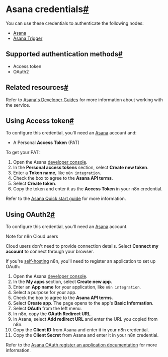 [](https://github.com/n8n-io/n8n-docs/edit/main/docs/integrations/builtin/credentials/asana.md "Edit this page")

# Asana credentials[#](#asana-credentials "Permanent link")

You can use these credentials to authenticate the following nodes:

*   [Asana](../../app-nodes/n8n-nodes-base.asana/)
*   [Asana Trigger](../../trigger-nodes/n8n-nodes-base.asanatrigger/)

## Supported authentication methods[#](#supported-authentication-methods "Permanent link")

*   Access token
*   OAuth2

## Related resources[#](#related-resources "Permanent link")

Refer to [Asana's Developer Guides](https://developers.asana.com/docs/overview) for more information about working with the service.

## Using Access token[#](#using-access-token "Permanent link")

To configure this credential, you'll need an [Asana](https://asana.com/) account and:

*   A Personal **Access Token** (PAT)

To get your PAT:

1.  Open the Asana [developer console](https://app.asana.com/0/my-apps).
2.  In the **Personal access tokens** section, select **Create new token**.
3.  Enter a **Token name**, like `n8n integration`.
4.  Check the box to agree to the **Asana API terms**.
5.  Select **Create token**.
6.  Copy the token and enter it as the **Access Token** in your n8n credential.

Refer to the [Asana Quick start guide](https://developers.asana.com/docs/quick-start#setup) for more information.

## Using OAuth2[#](#using-oauth2 "Permanent link")

To configure this credential, you'll need an [Asana](https://asana.com/) account.

Note for n8n Cloud users

Cloud users don't need to provide connection details. Select **Connect my account** to connect through your browser.

If you're [self-hosting](../../../../hosting/) n8n, you'll need to register an application to set up OAuth:

1.  Open the Asana [developer console](https://app.asana.com/0/my-apps).
2.  In the **My apps** section, select **Create new app**.
3.  Enter an **App name** for your application, like `n8n integration`.
4.  Select a purpose for your app.
5.  Check the box to agree to the **Asana API terms**.
6.  Select **Create app**. The page opens to the app's **Basic Information**.
7.  Select **OAuth** from the left menu.
8.  In n8n, copy the **OAuth Redirect URL**.
9.  In Asana, select **Add redirect URL** and enter the URL you copied from n8n.
10.  Copy the **Client ID** from Asana and enter it in your n8n credential.
11.  Copy the **Client Secret** from Asana and enter it in your n8n credential.

Refer to the [Asana OAuth register an application documentation](https://developers.asana.com/docs/oauth#register-an-application) for more information.